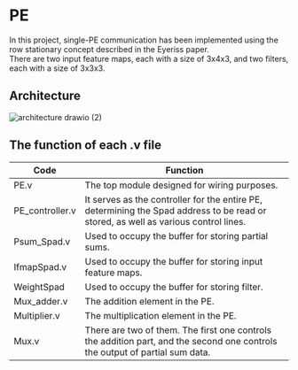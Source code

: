 # PE
In this project, single-PE communication has been implemented using the row stationary concept described in the Eyeriss paper.  
There are two input feature maps, each with a size of 3x4x3, and two filters, each with a size of 3x3x3.
## Architecture
![architecture drawio (2)](https://user-images.githubusercontent.com/69788052/235361569-a632de7b-059a-4b93-85fa-4828e51c13c0.png)
## The function of each .v file
|  **Code**         | **Function**  |
|  ---------------  | ---  |
|  PE.v             | The top module designed for wiring purposes.  |
|  PE_controller.v  | It serves as the controller for the entire PE, determining the Spad address to be read or stored, as well as various control lines. |
|  Psum_Spad.v      | Used to occupy the buffer for storing partial sums. |
|  IfmapSpad.v      | Used to occupy the buffer for storing input feature maps. |
|  WeightSpad       | Used to occupy the buffer for storing filter. |
|  Mux_adder.v      | The addition element in the PE. |
|  Multiplier.v     | The multiplication element in the PE. |
|  Mux.v            | There are two of them. The first one controls the addition part, and the second one controls the output of partial sum data. |
